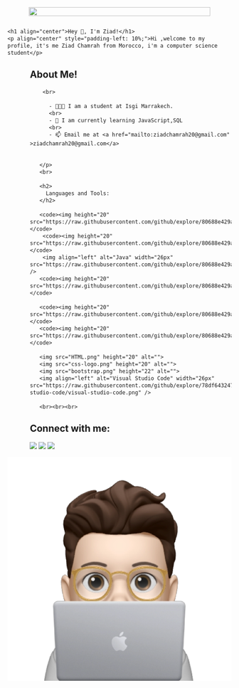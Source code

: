 <!DOCTYPE html>
<html lang="en">
<head>
    <meta charset="UTF-8">
    <meta name="viewport" content="width=device-width, initial-scale=1.0">
    <link rel="stylesheet" href="bootstrap-5.2.3-dist/bootstrap-5.2.3-dist/css/bootstrap.css">
</head>
<body>
    <h1 align="center">
        <img style="width: 90%; height:30%;" src="https://ik.imagekit.io/dfw3q47dv0/the_power_of_dark_side_fPLL-vX6C.gif" />
    </h1>

    <h1 align="center">Hey 👋, I'm Ziad!</h1>
    <p align="center" style="padding-left: 10%;">Hi ,welcome to my profile, it's me Ziad Chamrah from Morocco, i'm a computer science student</p>
  <div class="row">
    <div class="col-6" style="padding-left: 10%;">
       <h2>About Me!</h2>
       <p>
    
        <br>

          - 👨🏽‍💻 I am a student at Isgi Marrakech.
          <br>
          - 🌱 I am currently learning JavaScript,SQL
          <br>
          - 📫 Email me at <a href="mailto:ziadchamrah20@gmail.com" >ziadchamrah20@gmail.com</a>


       </p>
       <br>
       
       <h2>
         Languages and Tools: 
       </h2>
       
       <code><img height="20" src="https://raw.githubusercontent.com/github/explore/80688e429a7d4ef2fca1e82350fe8e3517d3494d/topics/python/python.png"></code>
        <code><img height="20" src="https://raw.githubusercontent.com/github/explore/80688e429a7d4ef2fca1e82350fe8e3517d3494d/topics/javascript/javascript.png"></code>
        <img align="left" alt="Java" width="26px" src="https://raw.githubusercontent.com/github/explore/80688e429a7d4ef2fca1e82350fe8e3517d3494d/topics/java/java.png" />
       <code><img height="20" src="https://raw.githubusercontent.com/github/explore/80688e429a7d4ef2fca1e82350fe8e3517d3494d/topics/mysql/mysql.png"></code>

       <code><img height="20" src="https://raw.githubusercontent.com/github/explore/80688e429a7d4ef2fca1e82350fe8e3517d3494d/topics/git/git.png"></code>
       <code><img height="20" src="https://raw.githubusercontent.com/github/explore/80688e429a7d4ef2fca1e82350fe8e3517d3494d/topics/terminal/terminal.png"></code>

       <img src="HTML.png" height="20" alt="">
       <img src="css-logo.png" height="20" alt="">
       <img src="bootstrap.png" height="22" alt="">
       <img align="left" alt="Visual Studio Code" width="26px" src="https://raw.githubusercontent.com/github/explore/78df643247d429f6cc873026c0622819ad797942/topics/visual-studio-code/visual-studio-code.png" />
       
       <br><br><br>

  <h2>Connect with me:</h2>
  
  <p>
    <a href="https://x.com/ziad_chamrah/"><img src="https://img.shields.io/badge/twitter-%231FA1F1?style=flat&logo=twitter&logoColor=white"/></a>
    <a href="https://www.linkedin.com/in/ziad-chamrah-4b43b02a1/"><img src="https://img.shields.io/badge/linkedin-%230177B5?style=flat&logo=linkedin&logoColor=white"/></a>
    <a href="https://www.instagram.com/invites/contact/?i=tkb8f631dpkc&utm_content=qowru9x"><img src="https://img.shields.io/badge/instagram-%23E4415F?style=flat&logo=instagram&logoColor=white"/></a>
  </p>
    </div>
       <img class="col-5" src="e86be18a-c5b8-4aa9-85fe-c393c150622c.webp" alt="" height="30%">

  </div>
    
</body>
</html>
